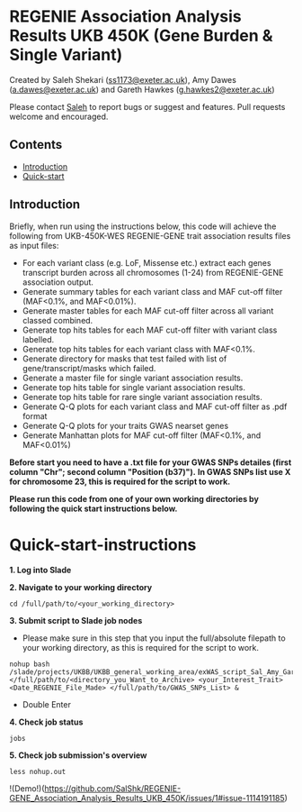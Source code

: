 # REGENIE Association Analysis Results UKB 450K (Gene Burden & Single Variant)

Created by Saleh Shekari (ss1173@exeter.ac.uk), Amy Dawes (a.dawes@exeter.ac.uk) and Gareth Hawkes (g.hawkes2@exeter.ac.uk)

Please contact [Saleh](mailto:ss1173@exeter.ac.uk?subject=[GitHub]%20SAIGE-GENE%20Association%20Analysis%20Summery) to report bugs or suggest and features. Pull requests welcome and encouraged.

## Contents
- [Introduction](#Introduction)
- [Quick-start](#Quick-start-instructions)




## Introduction
Briefly, when run using the instructions below, this code will achieve the following from UKB-450K-WES REGENIE-GENE trait association results files as input files:
* For each variant class (e.g. LoF, Missense etc.) extract each genes transcript burden across all chromosomes (1-24) from REGENIE-GENE association output.
* Generate summary tables for each variant class and MAF cut-off filter (MAF<0.1%, and MAF<0.01%).
* Generate master tables for each MAF cut-off filter across all variant classed combined.
* Generate top hits tables for each MAF cut-off filter with variant class labelled.
* Generate top hits tables for each variant class with MAF<0.1%.
* Generate directory for masks that test failed with list of gene/transcript/masks which failed.
* Generate a master file for single variant association results.
* Generate top hits table for single variant association results.
* Generate top hits table for rare single variant association results.
* Generate Q-Q plots for each variant class and MAF cut-off filter as .pdf format
* Generate Q-Q plots for your traits GWAS nearset genes
* Generate Manhattan plots for MAF cut-off filter (MAF<0.1%, and MAF<0.01%)

__Before start you need to have a .txt file for your GWAS SNPs detailes (first column "Chr"; second column "Position (b37)").__
__In GWAS SNPs list use X for chromosome 23, this is required for the script to work.__

__Please run this code from one of your own working directories by following the quick start instructions below.__


# Quick-start-instructions

**1. Log into Slade**

**2. Navigate to your working directory**

```
cd /full/path/to/<your_working_directory>
```

**3. Submit script to Slade job nodes**
* Please make sure in this step that you input the full/absolute filepath to your working directory, as this is required for the script to work.

```
nohup bash /slade/projects/UKBB/UKBB_general_working_area/exWAS_script_Sal_Amy_Gareth/exWAS_UKB_450K_REGENIE_summary_script.sh </full/path/to/<directory_you_Want_to_Archive> <your_Interest_Trait> <Date_REGENIE_File_Made> </full/path/to/GWAS_SNPs_List> &
```
* Double Enter

**4. Check job status**
```
jobs
```

**5. Check job submission's overview**
```
less nohup.out 
```

!(Demo!)(https://github.com/SalShk/REGENIE-GENE_Association_Analysis_Results_UKB_450K/issues/1#issue-1114191185)
